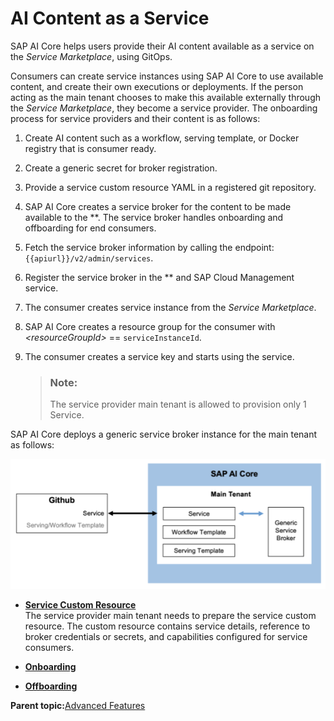 <!-- loio3fb039080ce14bad9a773e1a473ce24e -->

# AI Content as a Service

SAP AI Core helps users provide their AI content available as a service on the *Service Marketplace*, using GitOps.

Consumers can create service instances using SAP AI Core to use available content, and create their own executions or deployments. If the person acting as the main tenant chooses to make this available externally through the *Service Marketplace*, they become a service provider. The onboarding process for service providers and their content is as follows:

1.  Create AI content such as a workflow, serving template, or Docker registry that is consumer ready.
2.  Create a generic secret for broker registration.
3.  Provide a service custom resource YAML in a registered git repository.
4.  SAP AI Core creates a service broker for the content to be made available to the **. The service broker handles onboarding and offboarding for end consumers.
5.  Fetch the service broker information by calling the endpoint: `{{apiurl}}/v2/admin/services`.
6.  Register the service broker in the ** and SAP Cloud Management service.
7.  The consumer creates service instance from the *Service Marketplace*.
8.  SAP AI Core creates a resource group for the consumer with *<resourceGroupId\>* == `serviceInstanceId`.
9.  The consumer creates a service key and starts using the service.

    > ### Note:  
    > The service provider main tenant is allowed to provision only 1 Service.


SAP AI Core deploys a generic service broker instance for the main tenant as follows:

![](images/AICoreStructure_31f91a8.png)

-   **[Service Custom Resource](service-custom-resource-59f767c.md "The service provider main tenant needs to prepare the service custom resource. The custom resource contains service details, reference to
		broker credentials or secrets, and capabilities configured for service consumers.")**  
The service provider main tenant needs to prepare the service custom resource. The custom resource contains service details, reference to broker credentials or secrets, and capabilities configured for service consumers.
-   **[Onboarding](onboarding-50a6d9f.md "")**  

-   **[Offboarding](offboarding-1a33323.md "")**  


**Parent topic:**[Advanced Features](advanced-features-24f2fbb.md ".")

